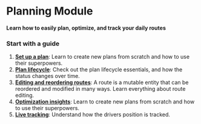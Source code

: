 # Planning Module

**Learn how to easily plan, optimize, and track your daily routes**

### Start with a guide

1. **[Set up a plan](/planning/set_up_a_plan.md)**: Learn to create new plans from scratch and how to use their superpowers.
2. **[Plan lifecycle](/planning/plan_lifecycle.md)**: Check out the plan lifecycle essentials, and how the status changes over time.
3. **[Editing and reordering routes](/planning/editing_and_reordering_routes.md)**: A route is a mutable entity that can be reordered and modified in many ways. Learn everything about route editing.
4. **[Optimization insights](/planning/optimization_insights.md)**: Learn to create new plans from scratch and how to use their superpowers.
5. **[Live tracking](/planning/live_tracking.md)**: Understand how the drivers position is tracked.
